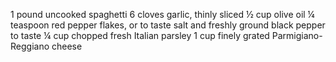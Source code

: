 1 pound uncooked spaghetti
6 cloves garlic, thinly sliced
½ cup olive oil
¼ teaspoon red pepper flakes, or to taste
salt and freshly ground black pepper to taste
¼ cup chopped fresh Italian parsley
1 cup finely grated Parmigiano-Reggiano cheese 